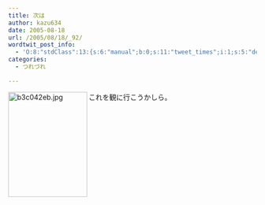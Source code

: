 ```yaml
---
title: 次は
author: kazu634
date: 2005-08-18
url: /2005/08/18/_92/
wordtwit_post_info:
  - 'O:8:"stdClass":13:{s:6:"manual";b:0;s:11:"tweet_times";i:1;s:5:"delay";i:0;s:7:"enabled";i:1;s:10:"separation";s:2:"60";s:7:"version";s:3:"3.7";s:14:"tweet_template";b:0;s:6:"status";i:2;s:6:"result";a:0:{}s:13:"tweet_counter";i:2;s:13:"tweet_log_ids";a:1:{i:0;i:1965;}s:9:"hash_tags";a:0:{}s:8:"accounts";a:1:{i:0;s:7:"kazu634";}}'
categories:
  - つれづれ

---
```

<div class="section">
<p>
<a href="http://image.blog.livedoor.jp/simoom634/imgs/b/3/b3c042eb.jpg" onclick="__gaTracker('send', 'event', 'outbound-article', 'http://image.blog.livedoor.jp/simoom634/imgs/b/3/b3c042eb.jpg', '');" target="_blank"><img width="160" align="left" alt="b3c042eb.jpg" src="http://image.blog.livedoor.jp/simoom634/imgs/b/3/b3c042eb-s.jpg" height="213" border="0" class="pict" /></a>これを観に行こうかしら。
</p>
</div>